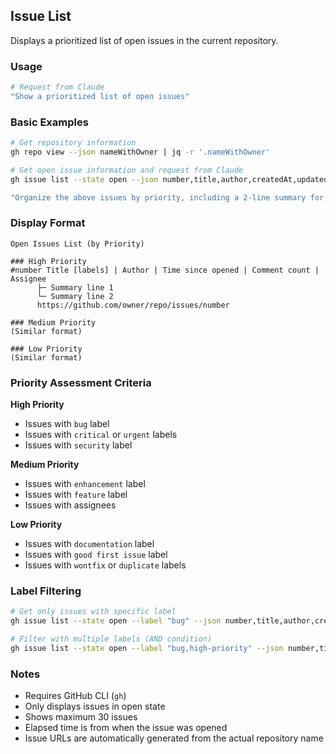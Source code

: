 ## Issue List

Displays a prioritized list of open issues in the current repository.

### Usage

```bash
# Request from Claude
"Show a prioritized list of open issues"
```

### Basic Examples

```bash
# Get repository information
gh repo view --json nameWithOwner | jq -r '.nameWithOwner'

# Get open issue information and request from Claude
gh issue list --state open --json number,title,author,createdAt,updatedAt,labels,assignees,comments --limit 30

"Organize the above issues by priority, including a 2-line summary for each issue. Generate URLs using the repository name obtained above"
```

### Display Format

```
Open Issues List (by Priority)

### High Priority
#number Title [labels] | Author | Time since opened | Comment count | Assignee
      ├─ Summary line 1
      └─ Summary line 2
      https://github.com/owner/repo/issues/number

### Medium Priority
(Similar format)

### Low Priority
(Similar format)
```

### Priority Assessment Criteria

**High Priority**

- Issues with `bug` label
- Issues with `critical` or `urgent` labels
- Issues with `security` label

**Medium Priority**

- Issues with `enhancement` label
- Issues with `feature` label
- Issues with assignees

**Low Priority**

- Issues with `documentation` label
- Issues with `good first issue` label
- Issues with `wontfix` or `duplicate` labels

### Label Filtering

```bash
# Get only issues with specific label
gh issue list --state open --label "bug" --json number,title,author,createdAt,labels,comments --limit 30

# Filter with multiple labels (AND condition)
gh issue list --state open --label "bug,high-priority" --json number,title,author,createdAt,labels,comments --limit 30
```

### Notes

- Requires GitHub CLI (`gh`)
- Only displays issues in open state
- Shows maximum 30 issues
- Elapsed time is from when the issue was opened
- Issue URLs are automatically generated from the actual repository name

